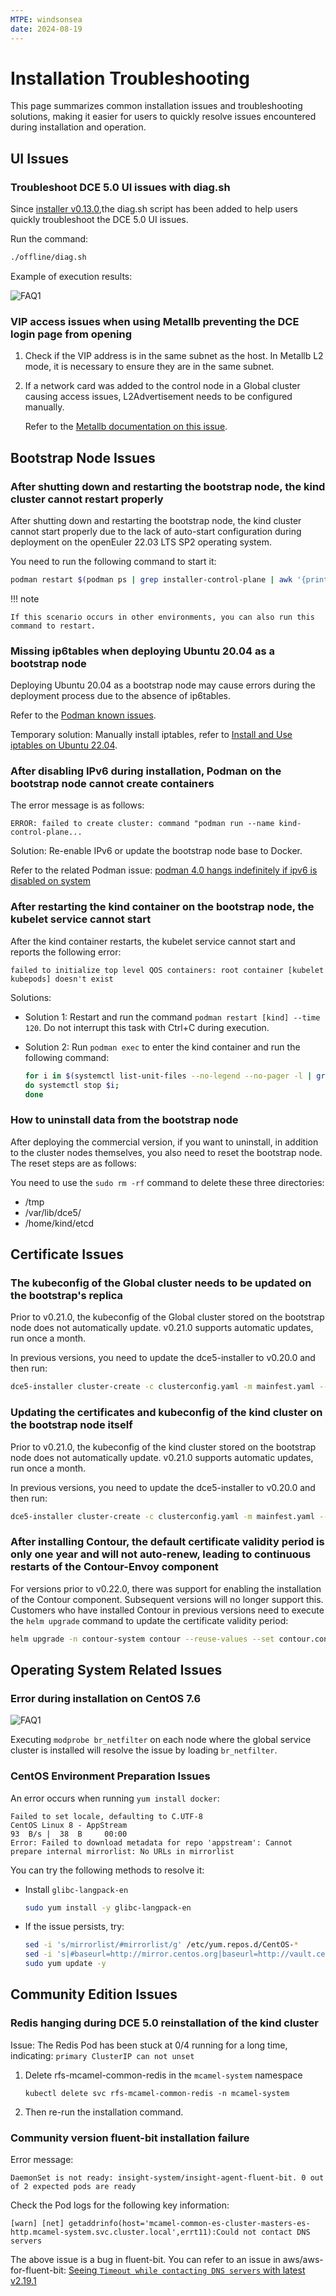 ```yaml
---
MTPE: windsonsea
date: 2024-08-19
---
```


# Installation Troubleshooting

This page summarizes common installation issues and troubleshooting solutions,
making it easier for users to quickly resolve issues encountered during installation and operation.

## UI Issues

### Troubleshoot DCE 5.0 UI issues with diag.sh

Since [installer v0.13.0](./release-notes.md#v0130),the diag.sh script has been added
to help users quickly troubleshoot the DCE 5.0 UI issues.

Run the command:

```bash
./offline/diag.sh
```

Example of execution results:

![FAQ1](https://docs.daocloud.io/daocloud-docs-images/docs/zh/docs/install/images/faq11.png)

### VIP access issues when using Metallb preventing the DCE login page from opening

1. Check if the VIP address is in the same subnet as the host. In Metallb L2 mode, it is necessary to ensure they are in the same subnet.
2. If a network card was added to the control node in a Global cluster causing access issues, L2Advertisement needs to be configured manually.

    Refer to the [Metallb documentation on this issue](https://metallb.universe.tf/configuration/_advanced_l2_configuration/#specify-network-interfaces-that-lb-ip-can-be-announced-from).

## Bootstrap Node Issues

### After shutting down and restarting the bootstrap node, the kind cluster cannot restart properly

After shutting down and restarting the bootstrap node, the kind cluster cannot start properly
due to the lack of auto-start configuration during deployment on the openEuler 22.03 LTS SP2 operating system.

You need to run the following command to start it:

```bash
podman restart $(podman ps | grep installer-control-plane | awk '{print $1}') 
```

!!! note

    If this scenario occurs in other environments, you can also run this command to restart.

### Missing ip6tables when deploying Ubuntu 20.04 as a bootstrap node

Deploying Ubuntu 20.04 as a bootstrap node may cause errors during the deployment process due to the absence of ip6tables.

Refer to the [Podman known issues](https://github.com/containers/podman/issues/3655).

Temporary solution: Manually install iptables, refer to [Install and Use iptables on Ubuntu 22.04](https://orcacore.com/install-use-iptables-ubuntu-22-04/).

### After disabling IPv6 during installation, Podman on the bootstrap node cannot create containers

The error message is as follows:

```text
ERROR: failed to create cluster: command "podman run --name kind-control-plane...
```

Solution: Re-enable IPv6 or update the bootstrap node base to Docker.

Refer to the related Podman issue:
[podman 4.0 hangs indefinitely if ipv6 is disabled on system](https://github.com/containers/podman/issues/13388)

### After restarting the kind container on the bootstrap node, the kubelet service cannot start

After the kind container restarts, the kubelet service cannot start and reports the following error:

```text
failed to initialize top level QOS containers: root container [kubelet kubepods] doesn't exist
```

Solutions:

- Solution 1: Restart and run the command `podman restart [kind] --time 120`. Do not interrupt this task with Ctrl+C during execution.

- Solution 2: Run `podman exec` to enter the kind container and run the following command:

    ```bash
    for i in $(systemctl list-unit-files --no-legend --no-pager -l | grep --color=never -o .*.slice | grep kubepod);
    do systemctl stop $i;
    done
    ```

### How to uninstall data from the bootstrap node

After deploying the commercial version, if you want to uninstall, in addition to the
cluster nodes themselves, you also need to reset the bootstrap node. The reset steps are as follows:

You need to use the `sudo rm -rf` command to delete these three directories:

- /tmp
- /var/lib/dce5/
- /home/kind/etcd

## Certificate Issues

### The kubeconfig of the Global cluster needs to be updated on the bootstrap's replica

Prior to v0.21.0, the kubeconfig of the Global cluster stored on the
bootstrap node does not automatically update. v0.21.0 supports automatic updates, run once a month.

In previous versions, you need to update the dce5-installer to v0.20.0 and then run:

```bash
dce5-installer cluster-create -c clusterconfig.yaml -m mainfest.yaml --update-global-kubeconf
```

### Updating the certificates and kubeconfig of the kind cluster on the bootstrap node itself

Prior to v0.21.0, the kubeconfig of the kind cluster stored on the bootstrap node
does not automatically update. v0.21.0 supports automatic updates, run once a month.

In previous versions, you need to update the dce5-installer to v0.20.0 and then run:

```bash
dce5-installer cluster-create -c clusterconfig.yaml -m mainfest.yaml --update-kind-certs
```

### After installing Contour, the default certificate validity period is only one year and will not auto-renew, leading to continuous restarts of the Contour-Envoy component

For versions prior to v0.22.0, there was support for enabling the installation of the Contour component. Subsequent versions will no longer support this. Customers who have installed Contour in previous versions need to execute the `helm upgrade` command to update the certificate validity period:

```bash
helm upgrade -n contour-system contour --reuse-values --set contour.contour.certgen.certificateLifetime=36500
```

## Operating System Related Issues

### Error during installation on CentOS 7.6

![FAQ1](https://docs.daocloud.io/daocloud-docs-images/docs/install/images/FAQ1.png)

Executing `modprobe br_netfilter` on each node where the global service cluster is installed
will resolve the issue by loading `br_netfilter`.

### CentOS Environment Preparation Issues

An error occurs when running `yum install docker`:

```text
Failed to set locale, defaulting to C.UTF-8
CentOS Linux 8 - AppStream                                                                    93  B/s |  38  B     00:00    
Error: Failed to download metadata for repo 'appstream': Cannot prepare internal mirrorlist: No URLs in mirrorlist
```

You can try the following methods to resolve it:

- Install `glibc-langpack-en`

    ```bash
    sudo yum install -y glibc-langpack-en
    ```

- If the issue persists, try:

    ```bash
    sed -i 's/mirrorlist/#mirrorlist/g' /etc/yum.repos.d/CentOS-*
    sed -i 's|#baseurl=http://mirror.centos.org|baseurl=http://vault.centos.org|g' /etc/yum.repos.d/CentOS-*
    sudo yum update -y
    ```

## Community Edition Issues

### Redis hanging during DCE 5.0 reinstallation of the kind cluster

Issue: The Redis Pod has been stuck at 0/4 running for a long time, indicating: `primary ClusterIP can not unset`

1. Delete rfs-mcamel-common-redis in the `mcamel-system` namespace

    ```shell
    kubectl delete svc rfs-mcamel-common-redis -n mcamel-system
    ```

2. Then re-run the installation command.

### Community version fluent-bit installation failure

Error message:

```text
DaemonSet is not ready: insight-system/insight-agent-fluent-bit. 0 out of 2 expected pods are ready
```

Check the Pod logs for the following key information:

```text
[warn] [net] getaddrinfo(host='mcamel-common-es-cluster-masters-es-http.mcamel-system.svc.cluster.local',errt11):Could not contact DNS servers
```

The above issue is a bug in fluent-bit. You can refer to an issue in aws/aws-for-fluent-bit:
[Seeing `Timeout while contacting DNS servers` with latest v2.19.1](https://github.com/aws/aws-for-fluent-bit/issues/233)

